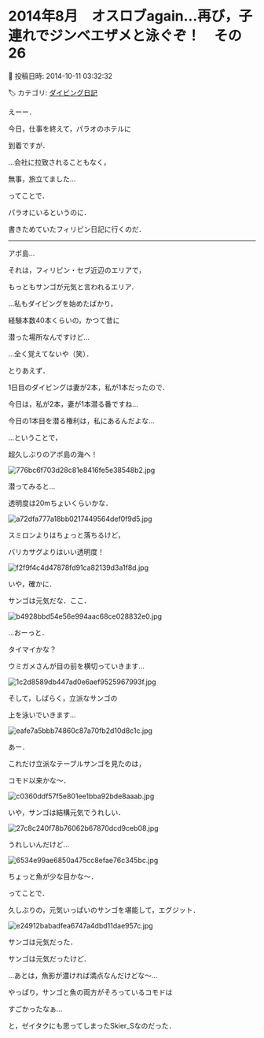 # 2014年8月　オスロブagain…再び，子連れでジンベエザメと泳ぐぞ！　その26

📅 投稿日時: 2014-10-11 03:32:32

🏷️ カテゴリ: [ダイビング日記](ce3a7a8d424d112fce83ee85c81a0e344.md)

えーー．


今日，仕事を終えて，パラオのホテルに


到着ですが．


…会社に拉致されることもなく，


無事，旅立てました…





ってことで．


パラオにいるというのに．


書きためていたフィリピン日記に行くのだ．


----





アポ島…


それは，フィリピン・セブ近辺のエリアで，


もっともサンゴが元気と言われるエリア．





…私もダイビングを始めたばかり，


経験本数40本くらいの，かつて昔に


潜った場所なんですけど…


…全く覚えてないや（笑）．





とりあえず．


1日目のダイビングは妻が2本，私が1本だったので．


今日は，私が2本，妻が1本潜る番ですね…


今日の1本目を潜る権利は，私にあるんだよな…





…ということで，


超久しぶりのアポ島の海へ！




![776bc6f703d28c81e8416fe5e38548b2.jpg](images/776bc6f703d28c81e8416fe5e38548b2.jpg)




潜ってみると…


透明度は20mちょいくらいかな．




![a72dfa777a18bb0217449564def0f9d5.jpg](images/a72dfa777a18bb0217449564def0f9d5.jpg)




スミロンよりはちょっと落ちるけど，


バリカサグよりはいい透明度！




![f2f9f4c4d47878fd91ca82139d3a1f8d.jpg](images/f2f9f4c4d47878fd91ca82139d3a1f8d.jpg)




いや，確かに．


サンゴは元気だな．ここ．




![b4928bbd54e56e994aac68ce028832e0.jpg](images/b4928bbd54e56e994aac68ce028832e0.jpg)




…おーっと．


タイマイかな？


ウミガメさんが目の前を横切っていきます…




![1c2d8589db447ad0e6aef9525967993f.jpg](images/1c2d8589db447ad0e6aef9525967993f.jpg)




そして，しばらく，立派なサンゴの


上を泳いでいきます…




![eafe7a5bbb74860c87a70fb2d10d8c1c.jpg](images/eafe7a5bbb74860c87a70fb2d10d8c1c.jpg)




あー．


これだけ立派なテーブルサンゴを見たのは，


コモド以来かな～．




![c0360ddf57f5e801ee1bba92bde8aaab.jpg](images/c0360ddf57f5e801ee1bba92bde8aaab.jpg)




いや，サンゴは結構元気でうれしい．




![27c8c240f78b76062b67870dcd9ceb08.jpg](images/27c8c240f78b76062b67870dcd9ceb08.jpg)




うれしいんだけど…




![6534e99ae6850a475cc8efae76c345bc.jpg](images/6534e99ae6850a475cc8efae76c345bc.jpg)




ちょっと魚が少な目かな～．





ってことで．


久しぶりの，元気いっぱいのサンゴを堪能して，エグジット．




![e24912babadfea6747a4dbd11dae957c.jpg](images/e24912babadfea6747a4dbd11dae957c.jpg)




サンゴは元気だった．


サンゴは元気だったけど．


…あとは，魚影が濃ければ満点なんだけどな～…


やっぱり，サンゴと魚の両方がそろっているコモドは


すごかったなぁ…





と，ゼイタクにも思ってしまったSkier_Sなのだった．

